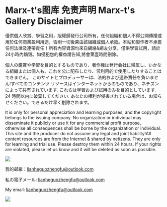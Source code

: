 # Marx-t's图库 免责声明 Marx-t's Gallery Disclaimer
僅供個人欣賞、學習之用，版權歸發行公司所有，任何組織和個人不得公開傳播或用於任何商業盈利用途，否則一切後果由該組織或個人承擔。本站和製作者不承擔任何法律及連帶責任！所有內容資源均來自網絡&網友分享，僅供學習試用，請於24小時內銷毀。如侵犯您的權益請告知,將會第壹時間刪除。

個人の鑑賞や学習を目的とするものであり、著作権は発行会社に帰属し、いかなる組織または個人も、これを公に配布したり、営利目的で使用したりすることはできません。 このサイトとプロデューサーは、法的および連帯責任を負いません!すべてのコンテンツ リソースはインターネットからのものであり、ネチズンによって共有されています. これらは学習および試用のみを目的としています. 24 時間以内に破棄してください. あなたの権利が侵害されている場合は、お知らせください。できるだけ早く削除されます。

It is only for personal appreciation and learning purposes, and the copyright belongs to the issuing company. No organization or individual may disseminate it publicly or use it for any commercial profit purpose, otherwise all consequences shall be borne by the organization or individual. This site and the producer do not assume any legal and joint liability!All content resources are from the Internet & shared by netizens. They are only for learning and trial use. Please destroy them within 24 hours. If your rights are violated, please let us know and it will be deleted as soon as possible.

<img src="https://cdn.jsdelivr.net/gh/Marx-t/img/202301311208370.png"/>

我的邮箱：lianheguozhengfu@outlook.com

私の電子メール: lianheguozhengfu@outlook.com

My email: lianheguozhengfu@outlook.com

<img src="https://cdn.jsdelivr.net/gh/Marx-t/img/202301311204510.png"/>
